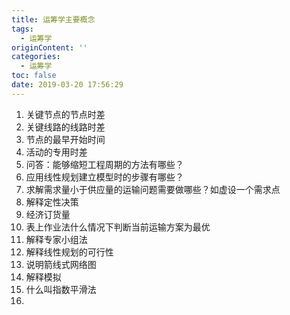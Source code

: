 ```yaml
---
title: 运筹学主要概念
tags:
  - 运筹学
originContent: ''
categories:
  - 运筹学
toc: false
date: 2019-03-20 17:56:29
---
```


1. 关键节点的节点时差
2. 关键线路的线路时差
3. 节点的最早开始时间
4. 活动的专用时差
5. 问答：能够缩短工程周期的方法有哪些？
6. 应用线性规划建立模型时的步骤有哪些？
7. 求解需求量小于供应量的运输问题需要做哪些？如虚设一个需求点
8. 解释定性决策
9. 经济订货量
10. 表上作业法什么情况下判断当前运输方案为最优
11. 解释专家小组法
12. 解释线性规划的可行性
13. 说明箭线式网络图
14. 解释模拟
15. 什么叫指数平滑法
16. 
